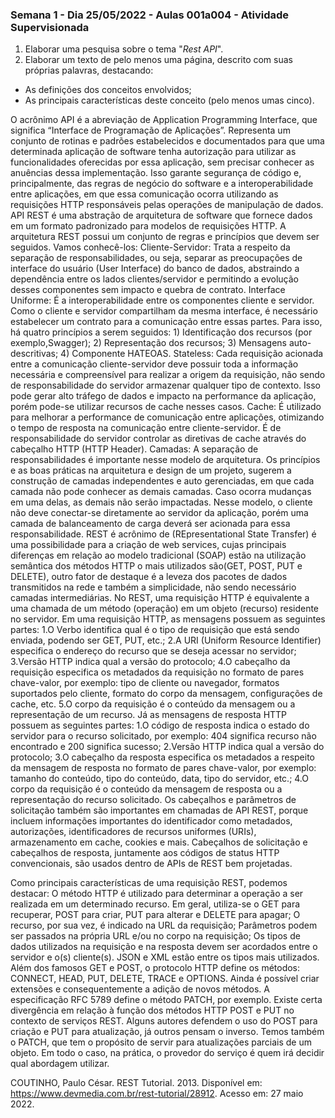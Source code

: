 ### Semana 1 - Dia 25/05/2022 - Aulas 001a004 - Atividade Supervisionada

1. Elaborar uma pesquisa sobre o tema "_Rest API_".
2. Elaborar um texto de pelo menos uma página, descrito com suas próprias palavras, destacando:

- As definições dos conceitos envolvidos;
- As principais características deste conceito (pelo menos umas cinco).

O acrônimo API é a abreviação de Application Programming Interface, que significa “Interface de Programação de Aplicações”. Representa um conjunto de rotinas e padrões estabelecidos e documentados para que uma determinada aplicação de software tenha autorização para utilizar as funcionalidades oferecidas por essa aplicação, sem precisar conhecer as anuências dessa implementação.
Isso garante segurança de código e, principalmente, das regras de negócio do software e a interoperabilidade entre aplicações, em que essa comunicação ocorra utilizando as requisições HTTP responsáveis pelas operações de manipulação de dados.
API REST é uma abstração de arquitetura de software que fornece dados em um formato padronizado para modelos de requisições HTTP.
A arquitetura REST possui um conjunto de regras e princípios que devem ser seguidos. Vamos conhecê-los:
Cliente-Servidor: Trata a respeito da separação de responsabilidades, ou seja, separar as preocupações de interface do usuário (User Interface) do banco de dados, abstraindo a dependência entre os lados clientes/servidor e permitindo a evolução desses componentes sem impacto e quebra de contrato.
Interface Uniforme: É a interoperabilidade entre os componentes cliente e servidor. Como o cliente e servidor compartilham da mesma interface, é necessário estabelecer um contrato para a comunicação entre essas partes. Para isso, há quatro princípios a serem seguidos: 1) Identificação dos recursos (por exemplo,Swagger); 2) Representação dos recursos; 3) Mensagens auto-descritivas; 4) Componente HATEOAS.
Stateless: Cada requisição acionada entre a comunicação cliente-servidor deve possuir toda a informação necessária e compreensível para realizar a origem da requisição, não sendo de responsabilidade do servidor armazenar qualquer tipo de contexto. Isso pode gerar alto tráfego de dados e impacto na performance da aplicação, porém pode-se utilizar recursos de cache nesses casos.
Cache: É utilizado para melhorar a performance de comunicação entre aplicações, otimizando o tempo de resposta na comunicação entre cliente-servidor. É de responsabilidade do servidor controlar as diretivas de cache através do cabeçalho HTTP (HTTP Header).
Camadas: A separação de responsabilidades é importante nesse modelo de arquitetura. Os princípios e as boas práticas na arquitetura e design de um projeto, sugerem a construção de camadas independentes e auto gerenciadas, em que cada camada não pode conhecer as demais camadas. Caso ocorra mudanças em uma delas, as demais não serão impactadas. Nesse modelo, o cliente não deve conectar-se diretamente ao servidor da aplicação, porém uma camada de balanceamento de carga deverá ser acionada para essa responsabilidade.
REST é acrônimo de (REpresentational State Transfer) é uma possibilidade para a criação de web services, cujas principais diferenças em relação ao modelo tradicional (SOAP) estão na utilização semântica dos métodos HTTP o mais utilizados são(GET, POST, PUT e DELETE), outro fator de destaque é a leveza dos pacotes de dados transmitidos na rede e também a simplicidade, não sendo necessário camadas intermediárias.
No REST, uma requisição HTTP é equivalente a uma chamada de um método (operação) em um objeto (recurso) residente no servidor.
Em uma requisição HTTP, as mensagens possuem as seguintes partes:
1.O Verbo identifica qual é o tipo de requisição que está sendo enviada, podendo ser GET, PUT, etc.;
2.A URI (Uniform Resource Identifier) especifica o endereço do recurso que se deseja acessar no servidor;
3.Versão HTTP indica qual a versão do protocolo;
4.O cabeçalho da requisição especifica os metadados da requisição no formato de pares chave-valor, por exemplo: tipo de cliente ou navegador, formatos suportados pelo cliente, formato do corpo da mensagem, configurações de cache, etc.
5.O corpo da requisição é o conteúdo da mensagem ou a representação de um recurso.
Já as mensagens de resposta HTTP possuem as seguintes partes:
1.O código de resposta indica o estado do servidor para o recurso solicitado, por exemplo: 404 significa recurso não encontrado e 200 significa sucesso;
2.Versão HTTP indica qual a versão do protocolo;
3.O cabeçalho da resposta especifica os metadados a respeito da mensagem de resposta no formato de pares chave-valor, por exemplo: tamanho do conteúdo, tipo do conteúdo, data, tipo do servidor, etc.;
4.O corpo da requisição é o conteúdo da mensagem de resposta ou a representação do recurso solicitado.
Os cabeçalhos e parâmetros de solicitação também são importantes em chamadas de API REST, porque incluem informações importantes do identificador como metadados, autorizações, identificadores de recursos uniformes (URIs), armazenamento em cache, cookies e mais. Cabeçalhos de solicitação e cabeçalhos de resposta, juntamente aos códigos de status HTTP convencionais, são usados dentro de APIs de REST bem projetadas.

Como principais características de uma requisição REST, podemos destacar:
O método HTTP é utilizado para determinar a operação a ser realizada em um determinado recurso. Em geral, utiliza-se o GET para recuperar, POST para criar, PUT para alterar e DELETE para apagar;
O recurso, por sua vez, é indicado na URL da requisição;
Parâmetros podem ser passados na própria URL e/ou no corpo na requisição;
Os tipos de dados utilizados na requisição e na resposta devem ser acordados entre o servidor e o(s) cliente(s). JSON e XML estão entre os tipos mais utilizados.
Além dos famosos GET e POST, o protocolo HTTP define os métodos: CONNECT, HEAD, PUT, DELETE, TRACE e OPTIONS. Ainda é possível criar extensões e consequentemente a adição de novos métodos. A especificação RFC 5789 define o método PATCH, por exemplo.
Existe certa divergência em relação à função dos métodos HTTP POST e PUT no contexto de serviços REST. Alguns autores defendem o uso do POST para criação e PUT para atualização, já outros pensam o inverso. Temos também o PATCH, que tem o propósito de servir para atualizações parciais de um objeto. Em todo o caso, na prática, o provedor do serviço é quem irá decidir qual abordagem utilizar.

COUTINHO, Paulo César. REST Tutorial. 2013. Disponível em: https://www.devmedia.com.br/rest-tutorial/28912. Acesso em: 27 maio 2022.
